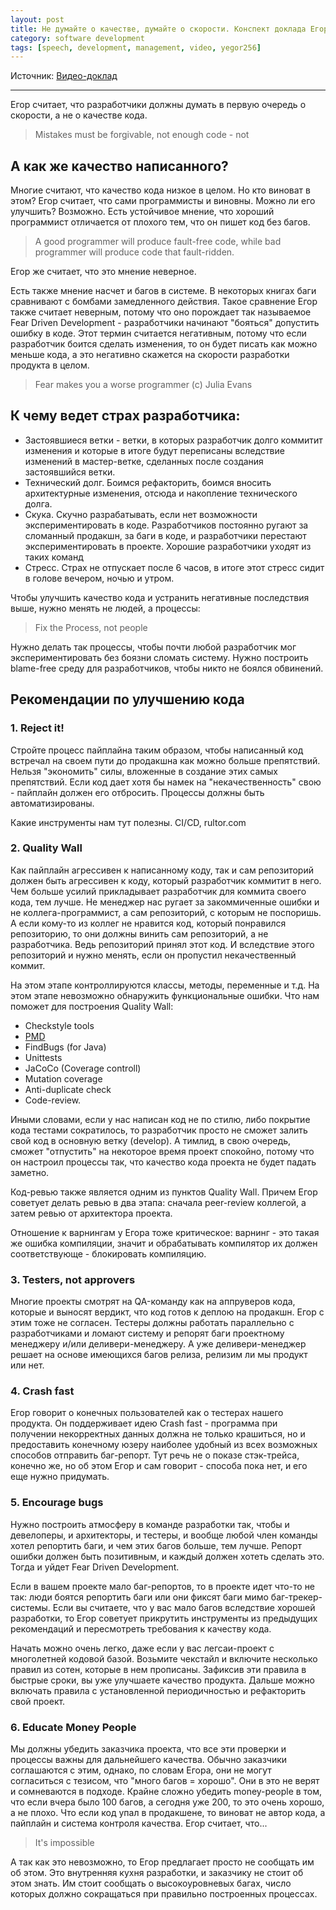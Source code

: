 ```yaml
---
layout: post
title: Не думайте о качестве, думайте о скорости. Конспект доклада Егора Бугаенко
category: software development
tags: [speech, development, management, video, yegor256]
---
```


Источник: [Видео-доклад](https://www.youtube.com/watch?v=jFSSV1pdZTw)

---

Егор считает, что разработчики должны думать в первую очередь о скорости, а не о качестве кода.

> Mistakes must be forgivable, not enough code - not

## А как же качество написанного?

Многие считают, что качество кода низкое в целом. Но кто виноват в этом? Егор считает, что сами программисты и виновны. Можно ли его улучшить? Возможно. Есть устойчивое мнение, что хороший программист отличается от плохого тем, что он пишет код без багов.

> A good programmer will produce fault-free code, while bad programmer will produce code that fault-ridden.

Егор же считает, что это мнение неверное.

Есть также мнение насчет и багов в системе. В некоторых книгах баги сравнивают с бомбами замедленного действия. Такое сравнение Егор также считает неверным, потому что оно порождает так называемое Fear Driven Development - разработчики начинают "бояться" допустить ошибку в коде. Этот термин считается негативным, потому что если разработчик боится сделать изменения, то он будет писать как можно меньше кода, а это негативно скажется на скорости разработки продукта в целом.

> Fear makes you a worse programmer (c) Julia Evans

## К чему ведет страх разработчика:

- Застоявшиеся ветки - ветки, в которых разработчик долго коммитит изменения и которые в итоге будут переписаны вследствие изменений в мастер-ветке, сделанных после создания застоявшийся ветки.
- Технический долг. Боимся рефакторить, боимся вносить архитектурные изменения, отсюда и накопление технического долга.
- Скука. Скучно разрабатывать, если нет возможности экспериментировать в коде. Разработчиков постоянно ругают за сломанный продакшн, за баги в коде, и разработчики перестают экспериментировать в проекте. Хорошие разработчики уходят из таких команд
- Стресс. Страх не отпускает после 6 часов, в итоге этот стресс сидит в голове вечером, ночью и утром.

Чтобы улучшить качество кода и устранить негативные последствия выше, нужно менять не людей, а процессы:

> Fix the Process, not people

Нужно делать так процессы, чтобы почти любой разработчик мог экспериментировать без боязни сломать систему. Нужно построить blame-free среду для разработчиков, чтобы никто не боялся обвинений.

## Рекомендации по улучшению кода

### 1. Reject it!

Стройте процесс пайплайна таким образом, чтобы написанный код встречал на своем пути до продакшна как можно больше препятствий. Нельзя "экономить" силы, вложенные в создание этих самых препятствий. Если код дает хотя бы намек на "некачественность" свою - пайплайн должен его отбросить. Процессы должны быть автоматизированы.

Какие инструменты нам тут полезны. CI/CD, rultor.com

### 2. Quality Wall

Как пайплайн агрессивен к написанному коду, так и сам репозиторий должен быть агрессивен к коду, который разработчик коммитит в него. Чем больше усилий прикладывает разработчик для коммита своего кода, тем лучше. Не менеджер нас ругает за закоммиченные ошибки и не коллега-программист, а сам репозиторий, с которым не поспоришь. А если кому-то из коллег не нравится код, который понравился репозиторию, то они должны винить сам репозиторий, а не разработчика. Ведь репозиторий принял этот код. И вследствие этого репозиторий и нужно менять, если он пропустил некачественный коммит.

На этом этапе контроллируются классы, методы, переменные и т.д. На этом этапе невозможно обнаружить функциональные ошибки. Что нам поможет для построения Quality Wall:

- Checkstyle tools
- [PMD](https://pmd.github.io/)
- FindBugs (for Java)
- Unittests
- JaCoCo (Coverage controll)
- Mutation coverage
- Anti-duplicate check
- Code-review.

Иными словами, если у нас написан код не по стилю, либо покрытие кода тестами сократилось, то разработчик просто не сможет залить свой код в основную ветку (develop). А тимлид, в свою очередь, сможет "отпустить" на некоторое время проект спокойно, потому что он настроил процессы так, что качество кода проекта не будет падать заметно.

Код-ревью также является одним из пунктов Quality Wall. Причем Егор советует делать ревью в два этапа: сначала peer-review коллегой, а затем ревью от архитектора проекта.

Отношение к варнингам у Егора тоже критическое: варнинг - это такая же ошибка компиляции, значит и обрабатывать компилятор их должен соответствующе - блокировать компиляцию.

### 3. Testers, not approvers

Многие проекты смотрят на QA-команду как на аппруверов кода, которые и выносят вердикт, что код готов к деплою на продакшн. Егор с этим тоже не согласен. Тестеры должны работать параллельно с разработчиками и ломают систему и репорят баги проектному менеджеру и/или деливери-менеджеру. А уже деливери-менеджер решает на основе имеющихся багов релиза, релизим ли мы продукт или нет.

### 4. Crash fast

Егор говорит о конечных пользователей как о тестерах нашего продукта. Он поддерживает идею Crash fast - программа при получении некорректных данных должна не только крашиться, но и предоставить конечному юзеру наиболее удобный из всех возможных способов отправить баг-репорт. Тут речь не о показе стэк-трейса, конечно же, но об этом Егор и сам говорит - способа пока нет, и его еще нужно придумать.

### 5. Encourage bugs

Нужно построить атмосферу в команде разработки так, чтобы и девелоперы, и архитекторы, и тестеры, и вообще любой член команды хотел репортить баги, и чем этих багов больше, тем лучше. Репорт ошибки должен быть позитивным, и каждый должен хотеть сделать это. Тогда и уйдет Fear Driven Development.

Если в вашем проекте мало баг-репортов, то в проекте идет что-то не так: люди боятся репортить баги или они фиксят баги мимо баг-трекер-системы. Если вы считаете, что у вас мало багов вследствие хорошей разработки, то Егор советует прикрутить инструменты из предыдущих рекомендаций и пересмотреть требования к качеству кода.

Начать можно очень легко, даже если у вас легсаи-проект с многолетней кодовой базой. Возьмите чекстайл и включите несколько правил из сотен, которые в нем прописаны. Зафиксив эти правила в быстрые сроки, вы уже улучшаете качество продукта. Дальше можно включать правила с установленной периодичностью и рефакторить свой проект.

### 6. Educate Money People

Мы должны убедить заказчика проекта, что все эти проверки и процессы важны для дальнейшего качества. Обычно заказчики соглашаются с этим, однако, по словам Егора, они не могут согласиться с тезисом, что "много багов = хорошо". Они в это не верят и сомневаются в подходе. Крайне сложно убедить money-people в том, что если вчера было 100 багов, а сегодня уже 200, то это очень хорошо, а не плохо. Что если код упал в продакшене, то виноват не автор кода, а пайплайн и система контроля качества. Егор считает, что...

> It's impossible

А так как это невозможно, то Егор предлагает просто не сообщать им об этом. Это внутренняя кухня разработки, и заказчику не стоит об этом знать. Им стоит сообщать о высокоуровневых багах, число которых должно сокращаться при правильно построенных процессах.
